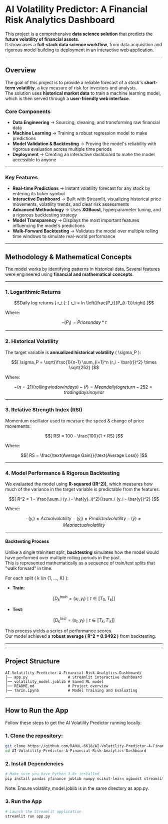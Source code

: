 # AI Volatility Predictor: A Financial Risk Analytics Dashboard

This project is a comprehensive **data science solution** that predicts the **future volatility of financial assets**.  
It showcases a **full-stack data science workflow**, from data acquisition and rigorous model building to deployment in an interactive web application.

---

##  Overview
The goal of this project is to provide a reliable forecast of a stock's **short-term volatility**, a key measure of risk for investors and analysts.  
The solution uses **historical market data** to train a machine learning model, which is then served through a **user-friendly web interface**.

###  Core Components
- **Data Engineering** → Sourcing, cleaning, and transforming raw financial data  
- **Machine Learning** → Training a robust regression model to make predictions  
- **Model Validation & Backtesting** → Proving the model's reliability with rigorous evaluation across multiple time periods  
- **Deployment** → Creating an interactive dashboard to make the model accessible to anyone  

---

###  Key Features
- **Real-time Predictions** → Instant volatility forecast for any stock by entering its ticker symbol  
- **Interactive Dashboard** → Built with Streamlit, visualizing historical price movements, volatility trends, and clear risk assessments  
- **Advanced Methodology** → Uses **XGBoost**, hyperparameter tuning, and a rigorous backtesting strategy  
- **Model Transparency** → Displays the most important features influencing the model’s predictions  
- **Walk-Forward Backtesting** → Validates the model over multiple rolling time windows to simulate real-world performance  
 

---


##  Methodology & Mathematical Concepts

The model works by identifying patterns in historical data. Several features were engineered using **financial and mathematical concepts**.

---

### 1. Logarithmic Returns
```math
Daily log returns ( r_t ):

[
r_t = ln \left(\frac{P_t}{P_{t-1}}\right)
]
```
Where:  
```math
- ( P_t ) = Price on day *t
```
---

### 2. Historical Volatility
The target variable is **annualized historical volatility** \( \sigma_P \):
```math
[
\sigma_P = \sqrt{\frac{1}{n-1} \sum_{i=1}^n (r_i - \bar{r})^2} \times \sqrt{252}
]
```
Where:  
```math
- ( n = 21 ) (rolling window in days)  
- ( \bar{r} ) = Mean daily log return  
- 252 ≈ trading days in a year  
```
---

### 3. Relative Strength Index (RSI)
Momentum oscillator used to measure the speed & change of price movements:
```math
[
RSI = 100 - \frac{100}{1 + RS}
]
```
Where:
```math
[
RS = \frac{\text{Average Gain}}{\text{Average Loss}}
]
```
---

### 4. Model Performance & Rigorous Backtesting

We evaluated the model using **R-squared (\(R^2\))**, which measures how much of the variance in the target variable is predictable from the features.
```math
[
R^2 = 1 - \frac{\sum_i (y_i - \hat{y}_i)^2}{\sum_i (y_i - \bar{y})^2}
]
```
Where:  
```math
- ( y_i ) = Actual volatility  
- ( \hat{y}_i ) = Predicted volatility  
- ( \bar{y} ) = Mean actual volatility  
```
---

#### Backtesting Process
Unlike a single train/test split, **backtesting** simulates how the model would have performed over multiple rolling periods in the past.  
This is represented mathematically as a sequence of train/test splits that "walk forward" in time.

For each split \( k \in \{1, …, K\} \):

- **Train**:
```math 
[
D^{train}_k = {(x_t, y_t) \mid t \in [T_0, T_k]}
]
```
- **Test**:
```math
[
D^{test}_k = {(x_t, y_t) \mid t \in [T_k, T'_k]}
]
```
This process yields a series of performance scores.  
Our model achieved a **robust average \( R^2 = 0.9492 \)** from backtesting.

---

---

##  Project Structure

```text
AI-Volatility-Predictor-A-Financial-Risk-Analytics-Dashboard/
│── app.py                  # Streamlit interactive dashboard
│── volatility_model.joblib # Saved ML model
│── README.md               # Project overview
|── Tarin.ipynb             # Model Training and Evaluating 
```

---

## How to Run the App

Follow these steps to get the AI Volatility Predictor running locally:
### 1. Clone the repository:

```bash
git clone https://github.com/RAHUL-6618/AI-Volatility-Predictor-A-Financial-Risk-Analytics-Dashboard.git
cd AI-Volatility-Predictor-A-Financial-Risk-Analytics-Dashboard
```
### 2. Install Dependencies
```bash
# Make sure you have Python 3.8+ installed
pip install pandas yfinance joblib numpy scikit-learn xgboost streamlit matplotlib seaborn
```

Note: Ensure volatility_model.joblib is in the same directory as app.py.
### 3. Run the App
```bash
# Launch the Streamlit application
streamlit run app.py
```
